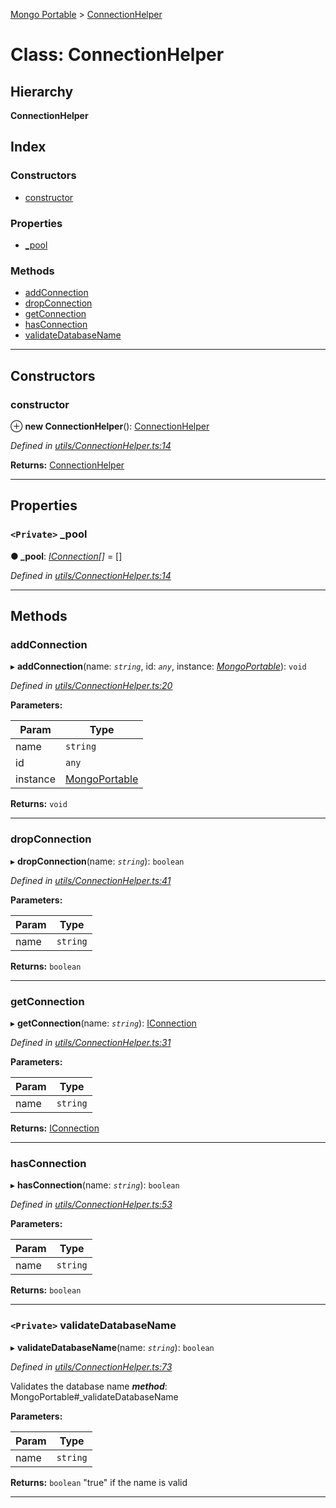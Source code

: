 [Mongo Portable](../README.md) > [ConnectionHelper](../classes/connectionhelper.md)

# Class: ConnectionHelper

## Hierarchy

**ConnectionHelper**

## Index

### Constructors

* [constructor](connectionhelper.md#constructor)

### Properties

* [_pool](connectionhelper.md#_pool)

### Methods

* [addConnection](connectionhelper.md#addconnection)
* [dropConnection](connectionhelper.md#dropconnection)
* [getConnection](connectionhelper.md#getconnection)
* [hasConnection](connectionhelper.md#hasconnection)
* [validateDatabaseName](connectionhelper.md#validatedatabasename)

---

## Constructors

<a id="constructor"></a>

###  constructor

⊕ **new ConnectionHelper**(): [ConnectionHelper](connectionhelper.md)

*Defined in [utils/ConnectionHelper.ts:14](https://github.com/EastolfiWebDev/MongoPortable/blob/d5d3826/src/utils/ConnectionHelper.ts#L14)*

**Returns:** [ConnectionHelper](connectionhelper.md)

___

## Properties

<a id="_pool"></a>

### `<Private>` _pool

**● _pool**: *[IConnection](../interfaces/iconnection.md)[]* =  []

*Defined in [utils/ConnectionHelper.ts:14](https://github.com/EastolfiWebDev/MongoPortable/blob/d5d3826/src/utils/ConnectionHelper.ts#L14)*

___

## Methods

<a id="addconnection"></a>

###  addConnection

▸ **addConnection**(name: *`string`*, id: *`any`*, instance: *[MongoPortable](mongoportable.md)*): `void`

*Defined in [utils/ConnectionHelper.ts:20](https://github.com/EastolfiWebDev/MongoPortable/blob/d5d3826/src/utils/ConnectionHelper.ts#L20)*

**Parameters:**

| Param | Type |
| ------ | ------ |
| name | `string` |
| id | `any` |
| instance | [MongoPortable](mongoportable.md) |

**Returns:** `void`

___
<a id="dropconnection"></a>

###  dropConnection

▸ **dropConnection**(name: *`string`*): `boolean`

*Defined in [utils/ConnectionHelper.ts:41](https://github.com/EastolfiWebDev/MongoPortable/blob/d5d3826/src/utils/ConnectionHelper.ts#L41)*

**Parameters:**

| Param | Type |
| ------ | ------ |
| name | `string` |

**Returns:** `boolean`

___
<a id="getconnection"></a>

###  getConnection

▸ **getConnection**(name: *`string`*): [IConnection](../interfaces/iconnection.md)

*Defined in [utils/ConnectionHelper.ts:31](https://github.com/EastolfiWebDev/MongoPortable/blob/d5d3826/src/utils/ConnectionHelper.ts#L31)*

**Parameters:**

| Param | Type |
| ------ | ------ |
| name | `string` |

**Returns:** [IConnection](../interfaces/iconnection.md)

___
<a id="hasconnection"></a>

###  hasConnection

▸ **hasConnection**(name: *`string`*): `boolean`

*Defined in [utils/ConnectionHelper.ts:53](https://github.com/EastolfiWebDev/MongoPortable/blob/d5d3826/src/utils/ConnectionHelper.ts#L53)*

**Parameters:**

| Param | Type |
| ------ | ------ |
| name | `string` |

**Returns:** `boolean`

___
<a id="validatedatabasename"></a>

### `<Private>` validateDatabaseName

▸ **validateDatabaseName**(name: *`string`*): `boolean`

*Defined in [utils/ConnectionHelper.ts:73](https://github.com/EastolfiWebDev/MongoPortable/blob/d5d3826/src/utils/ConnectionHelper.ts#L73)*

Validates the database name
*__method__*: MongoPortable#_validateDatabaseName

**Parameters:**

| Param | Type |
| ------ | ------ |
| name | `string` |

**Returns:** `boolean`
"true" if the name is valid

___

